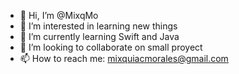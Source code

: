 - 👋 Hi, I’m @MixqMo
- 👀 I’m interested in learning new things
- 🌱 I’m currently learning Swift and Java
- 💞️ I’m looking to collaborate on small proyect
- 📫 How to reach me: mixquiacmorales@gmail.com

<!---
MixqMo/MixqMo is a ✨ special ✨ repository because its `README.md` (this file) appears on your GitHub profile.
You can click the Preview link to take a look at your changes.
--->
